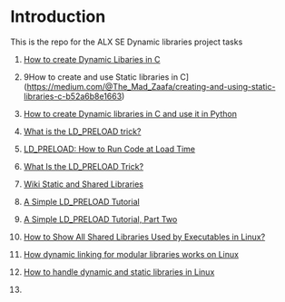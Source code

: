 # Introduction

This is the repo for the ALX SE Dynamic libraries project tasks


1. [How to create Dynamic Libaries in C](https://medium.com/@The_Mad_Zaafa/creating-and-using-dynamic-libraries-c-a9d344822ed0)


2. 9How to create and use Static libraries in C](https://medium.com/@The_Mad_Zaafa/creating-and-using-static-libraries-c-b52a6b8e1663)

3. [How to create Dynamic libraries in C and use it in Python](https://medium.com/@kenneth.ca95/how-to-create-a-dynamic-library-in-c-baa473148d00)

4. [What is the LD_PRELOAD trick?](https://stackoverflow.com/questions/426230/what-is-the-ld-preload-trick)

5. [LD_PRELOAD: How to Run Code at Load Time](https://www.secureideas.com/blog/2021/02/ld_preload-how-to-run-code-at-load-time.html)

6. [What Is the LD_PRELOAD Trick?](https://www.baeldung.com/linux/ld_preload-trick-what-is)

7. [Wiki Static and Shared Libraries](https://en.wikipedia.org/wiki/Library_(computing)#Shared_libraries)

8. [A Simple LD_PRELOAD Tutorial](https://catonmat.net/simple-ld-preload-tutorial)

9. [A Simple LD_PRELOAD Tutorial, Part Two](https://catonmat.net/simple-ld-preload-tutorial-part-two)

10. [How to Show All Shared Libraries Used by Executables in Linux?](https://www.baeldung.com/linux/show-shared-libraries-executables)

11. [How dynamic linking for modular libraries works on Linux](https://opensource.com/article/22/5/dynamic-linking-modular-libraries-linux)

12. [How to handle dynamic and static libraries in Linux](https://opensource.com/article/20/6/linux-libraries)

13. 
